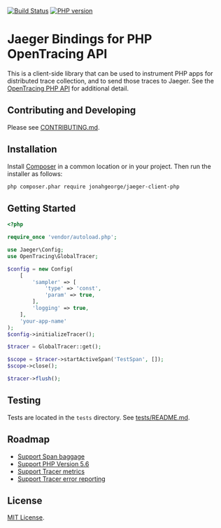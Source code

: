 [![Build Status][ci-img]][ci] [![PHP version][packagist-img]][packagist]

# Jaeger Bindings for PHP OpenTracing API

This is a client-side library that can be used to instrument PHP apps for distributed trace collection,
and to send those traces to Jaeger. See the [OpenTracing PHP API](https://github.com/opentracing/opentracing-php)
for additional detail.

## Contributing and Developing

Please see [CONTRIBUTING.md](./CONTRIBUTING.md).

## Installation

Install [Composer](https://getcomposer.org) in a common location or in your project. Then run the installer as follows:

```bash
php composer.phar require jonahgeorge/jaeger-client-php
```

## Getting Started

```php
<?php

require_once 'vendor/autoload.php';

use Jaeger\Config;
use OpenTracing\GlobalTracer;

$config = new Config(
    [
        'sampler' => [
            'type' => 'const', 
            'param' => true,
        ],
        'logging' => true,
    ],
    'your-app-name'
);
$config->initializeTracer();

$tracer = GlobalTracer::get();

$scope = $tracer->startActiveSpan('TestSpan', []);
$scope->close();

$tracer->flush();
```

## Testing

Tests are located in the `tests` directory. See [tests/README.md](./tests/README.md).

## Roadmap

- [Support Span baggage](https://github.com/jonahgeorge/jaeger-client-php/issues/5)
- [Support PHP Version 5.6](https://github.com/jonahgeorge/jaeger-client-php/issues/11)
- [Support Tracer metrics](https://github.com/jonahgeorge/jaeger-client-php/issues/12)
- [Support Tracer error reporting](https://github.com/jonahgeorge/jaeger-client-php/issues/13)

## License

[MIT License](./LICENSE).

[ci-img]: https://travis-ci.org/jonahgeorge/jaeger-client-php.svg?branch=travis  
[ci]: https://travis-ci.org/jonahgeorge/jaeger-client-php
[packagist-img]: https://badge.fury.io/ph/jonahgeorge%2Fjaeger-client-php.svg
[packagist]: https://badge.fury.io/ph/jonahgeorge%2Fjaeger-client-php
